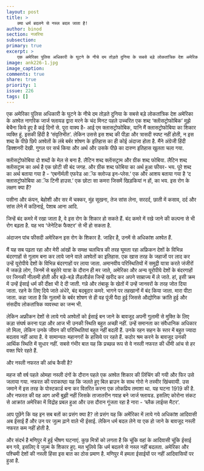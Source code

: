 ```yaml
---
layout: post
title: >
    क्या धर्म बदलने से नस्ल बदल जाता है!
author: binod
section: नजरिया
subsection:
primary: true
excerpt: >
    एक अमेरिका पुलिस अधिकारी के घुटने के नीचे दम तोड़ते दुनिया के सबसे बड़े लोकतांत्रिक देश अमेरिका के अश्वेत नागरिक जार्ज फ्लायड द्वारा मरने के चंद मिनट पहले उच्चरित एक शब्द ‘क्लाॅसट्रोफोबिक’ मुझे बेचैना किये हुए है कई दिनों से.
image: ank226-1.jpg
image_caption: 
comments: true
share: true
priority: 1
issue: 226
tags: []
---
```


एक अमेरिका पुलिस अधिकारी के घुटने के नीचे दम तोड़ते दुनिया के सबसे बड़े लोकतांत्रिक देश अमेरिका के अश्वेत नागरिक जार्ज फ्लायड द्वारा मरने के चंद मिनट पहले उच्चरित एक शब्द ‘क्लाॅसट्रोफोबिक’ मुझे बेचैना किये हुए है कई दिनों से. पूरा वाक्य है- आई एम क्लासट्रोफोबिक, यानि मैं क्लासट्रोफोबिया का शिकार व्यक्ति हूं. इसकी हिंदी है ‘संवृतिभीत’. लेकिन उससे इस शब्द की पीड़ा और त्रासदी स्पष्ट नहीं होती, न इस शब्द के पीछे छिपे अश्वेतों के लंबे बर्बर शोषण के इतिहास का ही कोई अंदाजा होता है. मैंने अंग्रेजी हिंदी डिक्शनरी देखी. गुगल पर सर्च किया और अर्थ और उसके पीछे का दारुण इतिहास खुलता चला गया.

क्लाॅसट्रोफोबिया दो शब्दों के मेल से बना है. लैटिन शब्द क्लाॅसट्राम और ग्रीक शब्द फोबिया. लैटिन शब्द क्लाॅसट्राम का अर्थ है एक छोटी सी बंद जगह. और ग्रीक शब्द फोबिया का अर्थ हुआ फीयर- भय. पूरे शब्द का अर्थ बताया गया है - ‘एबनाॅर्मली एफरेड आॅफ क्लोज्ड इन-प्लेस.’ एक और आशय बताया गया है ‘द क्लासट्रोफोबिया आॅफ टिनी हाउस.’ एक छोटा सा कमरा जिसमें खिड़कियां न हों, का भय. इस रोग के लक्षण क्या हैं?

पसीना और कंपन, बेहोशी और सर में चक्कर, मुंह सूखना, तेज सांस लेना, सरदर्द, छाती में कसाव, दर्द और सांस लेने में कठिनाई, पेशाब आना आदि.

जिन्हें बंद कमरे में रखा जाता है, वे इस रोग के शिकार हो सकते हैं. बंद कमरे में रखे जाने की कल्पना से भी रोग बढ़ता है. यह भय ‘जेनेटिक फैक्टर’ से भी हो सकता है.

अंदाजन पांच फीसदी अमेरिकन इस रोग के शिकार है. जाहिर है, उनमें से अधिकांश अश्वेत हैं.

मैं यह सब पढ़ता रहा और मेरी आंखों के समक्ष चलचित्र की तरह घूमता रहा अफ्रिकन देशों के विभिन्न बंदरगाहों से गुलाम बना कर लाये जाने वाले अश्वेतों का इतिहास. एक खास तरह के जहाजों पर लाद कर उन्हें यूरोपीये देशों के विभिन्न बंदरगाहों पर लाया जाता. अमानवीय परिस्थितियों में समुद्री यात्रा करते जंजीरों में जकड़े लोग, जिनमें से बहुतेरे यात्रा के दौरान ही मर जाते, अमेरिका और अन्य यूरोपीये देशों के बंदरगाहों पर जिनकी नीलामी होती और बड़े-बड़े लैंडलौर्डस जिन्हें खरीद कर अपने साम्राज्य में ले जाते. हां, इसी क्रम में उन्हें ईसाई धर्म की दीक्षा भी दे दी जाती. गन्ने और तंबाकू के खेतों में उन्हें जानवरों के तरह जोत दिया जाता. रहने के लिए दिये जाते अंधेरे, बंद बदबूदार कमरे. भागने पर तहखानों में बंद किया जाता. मारा पीटा जाता. कहा जाता है कि गुलामों के बर्बर शोषण से ही वह पूंजी पैदा हुई जिससे औद्योगिक क्रांति हुई और संसदीय लोकतांत्रिक व्यवस्था का जन्म भी.

लेकिन अफ्रीकन देशों से लाये गये अश्वेतों को ईसाई बन जाने के बावजूद अपनी गुलामी से मुक्ति के लिए कड़ा संघर्ष करना पड़ा और आज भी उनकी स्थिति बहुत अच्छी नहीं. उन्हें समानता का संवैधानिक अधिकार तो मिला, लेकिन उनके जीवन की परिस्थितियां बहुत नहीं बदली हैं. उनके रहन सहन के स्तर में बहुत ज्यादा बदलाव नहीं आया है. वे सामान्यतः महानगरों के हासिये पर रहते हैं. कठोर श्रम करने के बावजूद उनकी आर्थिक स्थिति में सुधार नहीं. सबसे गंभीर बात यह कि प्रच्छन्न रूप से वे नस्ली नफरत की धीमी आंच से हर वक्त घिरे रहते हैं.

और नस्ली नफरत की आंच कैसी है?

महज सौ वर्ष पहले ओमहा नस्ली दंगों के दौरान पहले एक अश्वेत शिकार की लिंचिंग की गयी और फिर उसे जलाया गया. नफरत की पराकाष्ठा यह कि जलते हुए बिल ब्राउन के साथ गोरो ने तस्वीर खिंचवायी. उस जमाने में इस तरह के पोस्टकार्ड बना कर वितरित करना एक लोकप्रिय तमाशा था. यह घटना 1919 की है.
और नफरत की वह आग अभी बुझी नहीं जिसके ताजातरीन गवाह बने जार्ज फ्लायड.
इसलिए कोरोना संकट से आक्रांत अमेरिका में विद्रोह प्रबल हुआ और उस दौरान गूंजता रहा है नारा - ‘ब्लैक लाईव्स मैटर’.

आप पूछेंगे कि यह इन सब बतों का प्रसंग क्या है? तो प्रसंग यह कि अमेंरिका में लाये गये अधिकांश आदिवासी अब ईसाई हैं और उन पर जुल्म ढ़ाने वाले भी ईसाई. लेकिन धर्म बदल लेने या एक हो जाने के बावजूद नस्ली नफरत कम नहीं होती है.

और संदर्भ है मणिपुर में हुई भीषण घटनाएं. कुछ मित्रों को लगता है कि चूंकि वहां के आदिवासी चूंकि ईसाई बन गये, इसलिए वे जुल्म के शिकार हुए. मत भूलिये कि धर्म बदलने से नस्ल नहीं बदलता. अमेरिका और पश्चिमी देशों की नस्ली हिंसा इस बात का ठोस प्रमाण है. मणिपुर में हमला ईसाईयों पर नहीं आदिवासियों पर हुआ है.